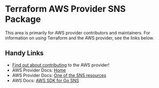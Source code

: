 # Terraform AWS Provider SNS Package

This area is primarily for AWS provider contributors and maintainers. For information on _using_ Terraform and the AWS provider, see the links below.


## Handy Links
* [Find out about contributing](../../../docs/contributing) to the AWS provider!
* AWS Provider Docs: [Home](https://registry.terraform.io/providers/hashicorp/aws/latest/docs)
* AWS Provider Docs: [One of the SNS resources](https://registry.terraform.io/providers/hashicorp/aws/latest/docs/resources/sns_platform_application)
* AWS Docs: [AWS SDK for Go SNS](https://docs.aws.amazon.com/sdk-for-go/api/service/sns/)
